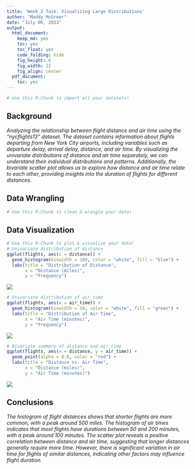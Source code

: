 ```yaml
---
title: 'Week 2 Task: Visualizing Large Distributions'
author: "Maddy McGreer"
date: "July 06, 2023"
output:
  html_document:
    keep_md: yes
    toc: yes
    toc_float: yes
    code_folding: hide
    fig_height: 6
    fig_width: 12
    fig_align: center
  pdf_document:
    toc: yes
---
```







```r
# Use this R-Chunk to import all your datasets!
```

## Background

_Analyzing the relationship between flight distance and air time using the "nycflights13" dataset. The dataset contains information about flights departing from New York City airports, including variables such as departure delay, arrival delay, distance, and air time. By visualizing the univariate distributions of distance and air time separately, we can understand their individual distributions and patterns. Additionally, the bivariate scatter plot allows us to explore how distance and air time relate to each other, providing insights into the duration of flights for different distances._

## Data Wrangling


```r
# Use this R-Chunk to clean & wrangle your data!
```

## Data Visualization


```r
# Use this R-Chunk to plot & visualize your data!
# Univariate distribution of distance
ggplot(flights, aes(x = distance)) +
  geom_histogram(binwidth = 100, color = "white", fill = "blue") +
  labs(title = "Distribution of Distance",
       x = "Distance (miles)",
       y = "Frequency")
```

![](w2task_files/figure-html/plot_data-1.png)<!-- -->

```r
# Univariate distribution of air_time
ggplot(flights, aes(x = air_time)) +
  geom_histogram(binwidth = 10, color = "white", fill = "green") +
  labs(title = "Distribution of Air Time",
       x = "Air Time (minutes)",
       y = "Frequency")
```

![](w2task_files/figure-html/plot_data-2.png)<!-- -->

```r
# Bivariate summary of distance and air_time
ggplot(flights, aes(x = distance, y = air_time)) +
  geom_point(alpha = 0.6, color = "red") +
  labs(title = "Distance vs. Air Time",
       x = "Distance (miles)",
       y = "Air Time (minutes)")
```

![](w2task_files/figure-html/plot_data-3.png)<!-- -->

## Conclusions

_The histogram of flight distances shows that shorter flights are more common, with a peak around 500 miles. The histogram of air times indicates that most flights have durations between 50 and 200 minutes, with a peak around 100 minutes. The scatter plot reveals a positive correlation between distance and air time, suggesting that longer distances generally require more time. However, there is significant variation in air time for flights of similar distances, indicating other factors may influence flight duration._
